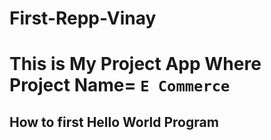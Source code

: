 # First-Repp-Vinay
# This is My Project App Where Project Name= ``` E Commerce ``` 

## How to first Hello World Program
```

```
